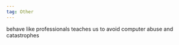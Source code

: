 ```yaml
---
tag: Other
---
```

behave like professionals 
teaches us to avoid computer abuse and catastrophes 



